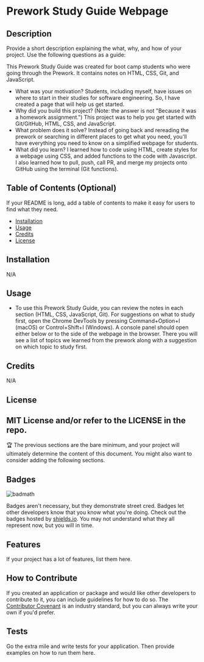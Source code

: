 # Prework Study Guide Webpage

## Description

Provide a short description explaining the what, why, and how of your project. Use the following questions as a guide:

This Prework Study Guide was created for boot camp students who were going through the Prework. It contains notes on HTML, CSS, Git, and JavaScript.

- What was your motivation? Students, including myself, have issues on where to start in their studies for software engineering. So, I have created a page that will help us get started.
- Why did you build this project? (Note: the answer is not "Because it was a homework assignment.") This project was to help you get started with Git/GitHub, HTML, CSS, and JavaScript.
- What problem does it solve? Instead of going back and rereading the prework or searching in different places to get what you need, you'll have everything you need to know on a simplified webpage for students.
- What did you learn? I learned how to code using HTML, create styles for a webpage using CSS, and added functions to the code with Javascript. I also learned how to pull, push, call PR, and merge my projects onto GitHub using the terminal (Git functions).

## Table of Contents (Optional)

If your README is long, add a table of contents to make it easy for users to find what they need.

- [Installation](#installation)
- [Usage](#usage)
- [Credits](#credits)
- [License](#license)

## Installation

N/A

## Usage

- To use this Prework Study Guide, you can review the notes in each section (HTML, CSS, JavaScript, Git). For suggestions on what to study first, open the Chrome DevTools by pressing Command+Option+I (macOS) or Control+Shift+I (Windows). A console panel should open either below or to the side of the webpage in the browser. There you will see a list of topics we learned from the prework along with a suggestion on which topic to study first.

## Credits

N/A

## License

MIT License and/or refer to the LICENSE in the repo.
---

🏆 The previous sections are the bare minimum, and your project will ultimately determine the content of this document. You might also want to consider adding the following sections.

## Badges

![badmath](https://img.shields.io/github/languages/top/nielsenjared/badmath)

Badges aren't necessary, but they demonstrate street cred. Badges let other developers know that you know what you're doing. Check out the badges hosted by [shields.io](https://shields.io/). You may not understand what they all represent now, but you will in time.

## Features

If your project has a lot of features, list them here.

## How to Contribute

If you created an application or package and would like other developers to contribute to it, you can include guidelines for how to do so. The [Contributor Covenant](https://www.contributor-covenant.org/) is an industry standard, but you can always write your own if you'd prefer.

## Tests

Go the extra mile and write tests for your application. Then provide examples on how to run them here.
